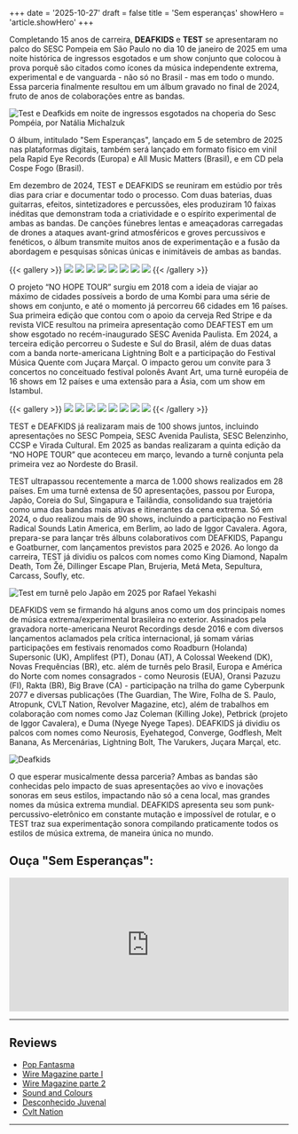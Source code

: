 +++
date = '2025-10-27'
draft = false
title = 'Sem esperanças'
showHero = 'article.showHero'
+++

Completando 15 anos de carreira, **DEAFKIDS** e **TEST** se apresentaram no palco do SESC Pompeia em São Paulo no dia 10 de janeiro de 2025 em uma noite histórica de ingressos esgotados e um show conjunto que colocou à prova porquê são citados como ícones da música independente extrema, experimental e de vanguarda - não só no Brasil - mas em todo o mundo. Essa parceria finalmente resultou em um álbum gravado no final de 2024, fruto de anos de colaborações entre as bandas.

![Test e Deafkids em noite de ingressos esgotados na choperia do Sesc Pompéia, por Natália Michalzuk](sesc-pompeia-01.png "Test e Deafkids em noite com ingressos esgotados na choperia do Sesc Pompéia.")

O álbum, intitulado "Sem Esperanças", lançado em 5 de setembro de 2025 nas plataformas digitais, também será lançado em formato físico em vinil pela Rapid Eye Records (Europa) e All Music Matters (Brasil), e em CD pela Cospe Fogo (Brasil).

Em dezembro de 2024, TEST e DEAFKIDS se reuniram em estúdio por três dias para criar e documentar todo o processo. Com duas baterias, duas guitarras, efeitos, sintetizadores e percussões, eles produziram 10 faixas inéditas que demonstram toda a criatividade e o espírito experimental de ambas as bandas. De canções fúnebres lentas e ameaçadoras carregadas de drones a ataques avant-grind atmosféricos e groves percussivos e fenéticos, o álbum transmite muitos anos de experimentação e a fusão da abordagem e pesquisas sônicas únicas e inimitáveis de ambas as bandas.

{{< gallery >}}
<img src="LP-EU-01.jpeg" class="grid-w50 md:grid-w33 xl:grid-w25" />
<img src="LP-EU-02.jpeg" class="grid-w50 md:grid-w33 xl:grid-w25" />
<img src="k7-azul.jpeg" class="grid-w50 md:grid-w33 xl:grid-w25" />
<img src="k7-vermelho.jpeg" class="grid-w50 md:grid-w33 xl:grid-w25" />
<img src="sem-esperanças-cover.jpg" class="grid-w50 md:grid-w33 xl:grid-w25" />
<img src="flyer-sesc-paulista.png" class="grid-w50 md:grid-w33 xl:grid-w25" />
<img src="MOCKUP DEAF TEST FRONT.jpg" class="grid-w50 md:grid-w33 xl:grid-w25" />
<img src="MOCKUP DEAF TEST BACK.jpg" class="grid-w50 md:grid-w33 xl:grid-w25" />
{{< /gallery >}}

O projeto “NO HOPE TOUR” surgiu em 2018 com a ideia de viajar ao máximo de cidades possíveis a bordo de uma Kombi para uma série de shows em conjunto, e até o momento já percorreu 66 cidades em 16 países. Sua primeira edição que contou com o apoio da cerveja Red Stripe e da revista VICE resultou na primeira apresentação como DEAFTEST em um show esgotado no recém-inaugurado SESC Avenida Paulista. Em 2024, a terceira edição percorreu o Sudeste e Sul do Brasil, além de duas datas com a banda norte-americana Lightning Bolt e a participação do Festival Música Quente com Juçara Marçal. O impacto gerou um convite para 3 concertos no conceituado festival polonês Avant Art, uma turnê européia de 16 shows em 12 países e uma extensão para a Ásia, com um show em Istambul.

{{< gallery >}}
<img src="no-hope-flyer-01.png" class="grid-w50 md:grid-w33 xl:grid-w25" />
<img src="no-hope-flyer-02.png" class="grid-w50 md:grid-w33 xl:grid-w25" />
<img src="no-hope-flyer-03.png" class="grid-w50 md:grid-w33 xl:grid-w25" />
<img src="no-hope-flyer-04.png" class="grid-w50 md:grid-w33 xl:grid-w25" />
<img src="no-hope-flyer-05.png" class="grid-w50 md:grid-w33 xl:grid-w25" />
<img src="no-hope-flyer-06.png" class="grid-w50 md:grid-w33 xl:grid-w25" />
<img src="no-hope-flyer-07.png" class="grid-w50 md:grid-w33 xl:grid-w25" />
<img src="no-hope-flyer-08.png" class="grid-w50 md:grid-w33 xl:grid-w25" />
{{< /gallery >}}

TEST e DEAFKIDS já realizaram mais de 100 shows juntos, incluindo apresentações no SESC Pompeia, SESC Avenida Paulista, SESC Belenzinho, CCSP e Virada Cultural. Em 2025 as bandas realizaram a quinta edição da “NO HOPE TOUR” que aconteceu em março, levando a turnê conjunta pela primeira vez ao Nordeste do Brasil.

TEST ultrapassou recentemente a marca de 1.000 shows realizados em 28 países. Em uma turnê extensa de 50 apresentações, passou por Europa, Japão, Coreia do Sul, Singapura e Tailândia, consolidando sua trajetória como uma das bandas mais ativas e itinerantes da cena extrema. Só em 2024, o duo realizou mais de 90 shows, incluindo a participação no Festival Radical Sounds Latin America, em Berlim, ao lado de Iggor Cavalera. Agora, prepara-se para lançar três álbuns colaborativos com DEAFKIDS, Papangu e Goatburner, com lançamentos previstos para 2025 e 2026. Ao longo da carreira, TEST já dividiu os palcos com nomes como King Diamond, Napalm Death, Tom Žé, Dillinger Escape Plan, Brujeria, Metá Meta, Sepultura, Carcass, Soufly, etc.

![Test em turnê pelo Japão em 2025 por Rafael Yekashi](test-japão-rafael-yekashi.jpg "Test em turnê pelo Japão em 2025 por Rafael Yekashi.")

DEAFKIDS vem se firmando há alguns anos como um dos principais nomes de música extrema/experimental brasileira no exterior. Assinados pela gravadora norte-americana Neurot Recordings desde 2016 e com diversos lançamentos aclamados pela crítica internacional, já somam várias participações em festivais renomados como Roadburn (Holanda) Supersonic (UK), Amplifest (PT), Donau (AT), A Colossal Weekend (DK), Novas Frequências (BR), etc. além de turnês pelo Brasil, Europa e América do Norte com nomes consagrados - como Neurosis (EUA), Oransi Pazuzu (FI), Rakta (BR), Big Brave (CA) - participação na trilha do game Cyberpunk 2077 e diversas publicações (The Guardian, The Wire, Folha de S. Paulo, Atropunk, CVLT Nation, Revolver Magazine, etc), além de trabalhos em colaboração com nomes como Jaz Coleman (Killing Joke), Petbrick (projeto de Iggor Cavalera), e Duma (Nyege Nyege Tapes). DEAFKIDS já dividiu os palcos com nomes como Neurosis, Eyehategod, Converge, Godflesh, Melt Banana, As Mercenárias, Lightning Bolt, The Varukers, Juçara Marçal, etc.

![Deafkids](deafkids.png "Deafkids")

O que esperar musicalmente dessa parceria? Ambas as bandas são conhecidas pelo impacto de suas apresentações ao vivo e inovações sonoras em seus estilos, impactando não só a cena local, mas grandes nomes da música extrema mundial. DEAFKIDS apresenta seu som punk-percussivo-eletrônico em constante mutação e impossível de rotular, e o TEST traz sua experimentação sonora compilando praticamente todos os estilos de música extrema, de maneira única no mundo.

## Ouça "Sem Esperanças":

<div style="max-width: 100%">
  <div style="left: 0; width: 100%; height: 241px; position: relative">
    <iframe
      src="https://bandcamp.com/EmbeddedPlayer/album=1880855551/size=large/bgcol=ffffff/linkcol=333333/artwork=small/transparent=true/"
      style="
        top: 0;
        left: 0;
        width: 100%;
        height: 100%;
        position: absolute;
        border: 0;
      "
      allowfullscreen
    ></iframe>
  </div>
</div>

---

## Reviews

- [Pop Fantasma](deaftest-sem-esperanças-review-popfantasma.png)
- [Wire Magazine parte I](deaftest-sem-esperanças-review-wire-01.jpg)
- [Wire Magazine parte 2](deaftest-sem-esperanças-review-wire-02.jpg)
- [Sound and Colours](deaftest-sem-esperanças-recomendação-2025-sounds-and-colours.png)
- [Desconhecido Juvenal](deaftest-sem-esperanças-review-2025-desconhecido-juvenal.png)
- [Cvlt Nation](deaftest-sem-esperanças-2025-cvlt-nation.png)

---
